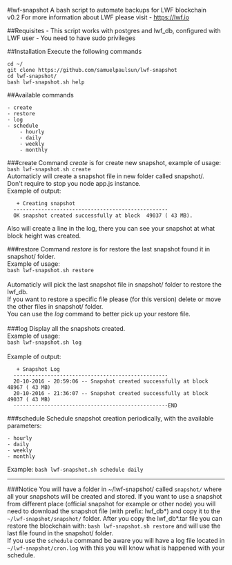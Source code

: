#lwf-snapshot
A bash script to automate backups for LWF blockchain<br>
v0.2
For more information about LWF please visit - https://lwf.io

##Requisites
    - This script works with postgres and lwf_db, configured with LWF user
    - You need to have sudo privileges

##Installation
Execute the following commands
```
cd ~/
git clone https://github.com/samuelpaulsun/lwf-snapshot
cd lwf-snapshot/
bash lwf-snapshot.sh help
```
##Available commands

    - create
    - restore
    - log
    - schedule
		- hourly
		- daily
		- weekly
		- monthly

###create
Command _create_ is for create new snapshot, example of usage:<br>
`bash lwf-snapshot.sh create`<br>
Automaticly will create a snapshot file in new folder called snapshot/.<br>
Don't require to stop you node app.js instance.<br>
Example of output:<br>
```
   + Creating snapshot                                
  -------------------------------------------------- 
  OK snapshot created successfully at block  49037 ( 43 MB).
```
Also will create a line in the log, there you can see your snapshot at what block height was created.<br>

###restore
Command _restore_ is for restore the last snapshot found it in snapshot/ folder.<br>
Example of usage:<br>
`bash lwf-snapshot.sh restore`<br>
<br>
Automaticly will pick the last snapshot file in snapshot/ folder to restore the lwf_db.<br>
If you want to restore a specific file please (for this version) delete or move the other files in snapshot/ folder.<br>
You can use the _log_ command to better pick up your restore file.<br>
<br>
###log
Display all the snapshots created. <br>
Example of usage:<br>
`bash lwf-snapshot.sh log`<br>
<br>
Example of output:<br>
```
   + Snapshot Log                                                                  
  --------------------------------------------------                               
  20-10-2016 - 20:59:06 -- Snapshot created successfully at block  48967 ( 43 MB)  
  20-10-2016 - 21:36:07 -- Snapshot created successfully at block  49037 ( 43 MB)  
  --------------------------------------------------END                            
```

###schedule
Schedule snapshot creation periodically, with the available parameters:

    - hourly
    - daily
    - weekly
    - monthly

Example: `bash lwf-snapshot.sh schedule daily`
<br>

-------------------------------------------------------------

###Notice
You will have a folder in ~/lwf-snapshot/ called `snapshot/` where all your snapshots will be created and stored.
If you want to use a snapshot from different place (official snapshot for example or other node) you will need to download the snapshot file (with prefix: lwf_db*) and copy it to the `~/lwf-snapshot/snapshot/` folder.
After you copy the lwf_db*.tar file you can restore the blockchain with: `bash lwf-snapshot.sh restore` and will use the last file found in the snapshot/ folder.<br>
If you use the `schedule` command be aware you will have a log file located in `~/lwf-snapshot/cron.log` with this you will know what is happened with your schedule.

